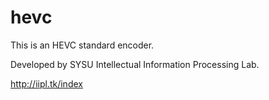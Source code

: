 hevc
====

This is an HEVC standard encoder. 

Developed by SYSU Intellectual Information Processing Lab.

http://iipl.tk/index
